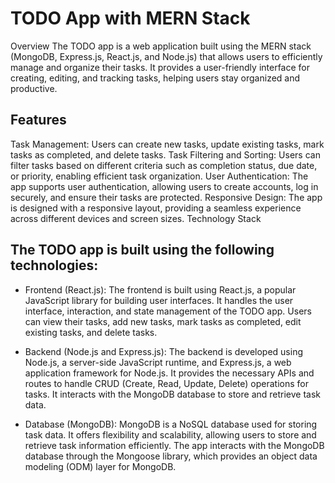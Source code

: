 # TODO App with MERN Stack
Overview
The TODO app is a web application built using the MERN stack (MongoDB, Express.js, React.js, and Node.js) that allows users to efficiently manage and organize their tasks. It provides a user-friendly interface for creating, editing, and tracking tasks, helping users stay organized and productive.

## Features
Task Management: Users can create new tasks, update existing tasks, mark tasks as completed, and delete tasks.
Task Filtering and Sorting: Users can filter tasks based on different criteria such as completion status, due date, or priority, enabling efficient task organization.
User Authentication: The app supports user authentication, allowing users to create accounts, log in securely, and ensure their tasks are protected.
Responsive Design: The app is designed with a responsive layout, providing a seamless experience across different devices and screen sizes.
Technology Stack

## The TODO app is built using the following technologies:

- Frontend (React.js): The frontend is built using React.js, a popular JavaScript library for building user interfaces. It handles the user interface, interaction, and state management of the TODO app. Users can view their tasks, add new tasks, mark tasks as completed, edit existing tasks, and delete tasks.

- Backend (Node.js and Express.js): The backend is developed using Node.js, a server-side JavaScript runtime, and Express.js, a web application framework for Node.js. It provides the necessary APIs and routes to handle CRUD (Create, Read, Update, Delete) operations for tasks. It interacts with the MongoDB database to store and retrieve task data.

- Database (MongoDB): MongoDB is a NoSQL database used for storing task data. It offers flexibility and scalability, allowing users to store and retrieve task information efficiently. The app interacts with the MongoDB database through the Mongoose library, which provides an object data modeling (ODM) layer for MongoDB.

